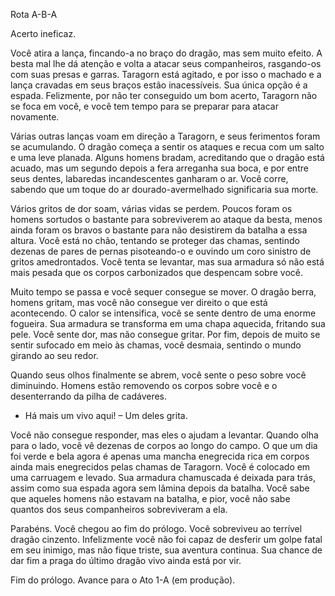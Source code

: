 Rota A-B-A
 
Acerto ineficaz. 
 
Você atira a lança, fincando-a no braço do dragão, mas sem muito efeito. A besta mal lhe dá atenção e volta a atacar seus companheiros, rasgando-os com suas presas e garras. Taragorn está agitado, e por isso o machado e a lança cravadas em seus braços estão inacessíveis. Sua única opção é a espada. Felizmente, por não ter conseguido um bom acerto, Taragorn não se foca em você, e você tem tempo para se preparar para atacar novamente.  
 
Várias outras lanças voam em direção a Taragorn, e seus ferimentos foram se acumulando. O dragão começa a sentir os ataques e recua com um salto e uma leve planada. Alguns homens bradam, acreditando que o dragão está acuado, mas um segundo depois a fera arreganha sua boca, e por entre seus dentes, labaredas incandescentes ganharam o ar. Você corre, sabendo que um toque do ar dourado-avermelhado significaria sua morte.  
 
Vários gritos de dor soam, várias vidas se perdem. Poucos foram os homens sortudos o bastante para sobreviverem ao ataque da besta, menos ainda foram os bravos o bastante para não desistirem da batalha a essa altura. Você está no chão, tentando se proteger das chamas, sentindo dezenas de pares de pernas pisoteando-o e ouvindo um coro sinistro de gritos amedrontados. Você tenta se levantar, mas sua armadura só não está mais pesada que os corpos carbonizados que despencam sobre você. 
 
Muito tempo se passa e você sequer consegue se mover. O dragão berra, homens gritam, mas você não consegue ver direito o que está acontecendo. O calor se intensifica, você se sente dentro de uma enorme fogueira. Sua armadura se transforma em uma chapa aquecida, fritando sua pele. Você sente dor, mas não consegue gritar. Por fim, depois de muito se sentir sufocado em meio às chamas, você desmaia, sentindo o mundo girando ao seu redor. 
 
Quando seus olhos finalmente se abrem, você sente o peso sobre você diminuindo. Homens estão removendo os corpos sobre você e o desenterrando da pilha de cadáveres.  
 
- Há mais um vivo aqui! – Um deles grita. 
 
Você não consegue responder, mas eles o ajudam a levantar. Quando olha para o lado, você vê dezenas de corpos ao longo do campo. O que um dia foi verde e bela agora é apenas uma mancha enegrecida rica em corpos ainda mais enegrecidos pelas chamas de Taragorn. Você é colocado em uma carruagem e levado. Sua armadura chamuscada é deixada para trás, assim como sua espada agora sem lâmina depois da batalha. Você sabe que aqueles homens não estavam na batalha, e pior, você não sabe quantos dos seus companheiros sobreviveram a ela. 
 
Parabéns. Você chegou ao fim do prólogo. Você sobreviveu ao terrível dragão cinzento. Infelizmente você não foi capaz de desferir um golpe fatal em seu inimigo, mas não fique triste, sua aventura continua. Sua chance de dar fim a praga do último dragão vivo ainda está por vir. 
 
Fim do prólogo. Avance para o Ato 1-A (em produção). 